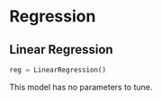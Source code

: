 # Regression
## Linear Regression

```python
reg = LinearRegression()
```

This model has no parameters to tune.
